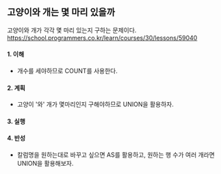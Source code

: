 ## 고양이와 개는 몇 마리 있을까
고양이와 개가 각각 몇 마리 있는지 구하는 문제이다.
https://school.programmers.co.kr/learn/courses/30/lessons/59040

#### 1. 이해
- 개수를 세야하므로 COUNT를 사용한다.

#### 2. 계획
- 고양이 '와' 개가 몇마리인지 구해야하므로 UNION을 활용하자.

#### 3. 실행

#### 4. 반성
- 칼럼명을 원하는대로 바꾸고 싶으면 AS를 활용하고, 원하는 행 수가 여러 개라면 UNION을 활용해보자.
